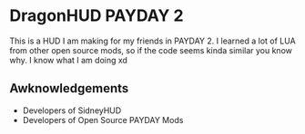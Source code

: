 DragonHUD PAYDAY 2
==================
This is a HUD I am making for my friends in PAYDAY 2. I learned a lot of LUA from other open source mods,
so if the code seems kinda similar you know why. I know what I am doing xd

Awknowledgements
----------------
- Developers of SidneyHUD
- Developers of Open Source PAYDAY Mods